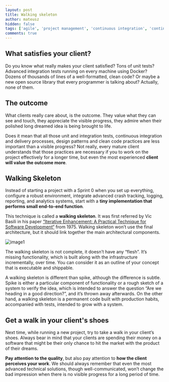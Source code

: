 ```yaml
---
layout: post
title: Walking skeleton
author: mateusz
hidden: false
tags: ['agile', 'project management', 'continuous integration', 'continuous delivery', 'spike']
comments: true
---
```


## What satisfies your client?

Do you know what really makes your client satisfied? Tons of unit tests? Advanced integration tests running on every machine using Docker? Dozens of thousands of lines of a well-formatted, clean code? Or maybe a new open source library that every programmer is talking about? Actually, none of them.

## The outcome

What clients really care about, is the outcome. They value what they can see and touch, they appreciate the visible progress, they admire when their polished long dreamed idea is being brought to life.

Does it mean that all those unit and integration tests, continuous integration and delivery processes, design patterns and clean code practices are less important than a visible progress? Not really, every mature client understands that those practices are necessary if you to work on the project effectively for a longer time, but even the most experienced **client will value the outcome more**.

## Walking Skeleton

Instead of starting a project with a Sprint 0 when you set up everything, configure a robust environment, integrate advanced crash tracking, logging, reporting, and analytics systems, start with a **tiny implementation that performs small end-to-end function**.

This technique is called a **walking skeleton**. It was first referred by Vic Basili in his paper [“Iterative Enhancement: A Practical Technique for Software Development“](http://www.cs.umd.edu/~basili/publications/journals/J04.pdf) from 1975. Walking skeleton won’t use the final architecture, but it should link together the main architectural components.

![image1](/images/walking-skeleton/skeleton.jpg)

The walking skeleton is not complete, it doesn’t have any “flesh”. It’s missing functionality, which is built along with the infrastructure incrementally, over time. You can consider it as an outline of your concept that is executable and shippable.

A walking skeleton is different than spike, although the difference is subtle. Spike is either a particular component of functionality or a rough sketch of a system to verify the idea, which is intended to answer the question “Are we heading in a good direction?”, and it’s thrown away afterwards. On the other hand, a walking skeleton is a permanent code built with production habits, accompanied with tests, intended to grow with a system.

## Get a walk in your client's shoes

Next time, while running a new project, try to take a walk in your client’s shoes. Always bear in mind that your clients are spending their money on a software that might be their only chance to hit the market with the product of their dreams.

**Pay attention to the quality**, but also pay attention to **how the client perceives your work**. We should always remember that even the most advanced technical solutions, though well-communicated, won’t change the bad impression when there is no visible progress for a long period of time.

